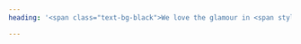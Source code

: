 ```yaml
---
heading: '<span class="text-bg-black">We love the glamour in <span style="color: var(--color-primary-green);">error<span></span>'

---
```

